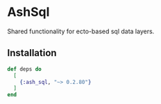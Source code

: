 # AshSql

Shared functionality for ecto-based sql data layers.

## Installation

```elixir
def deps do
  [
    {:ash_sql, "~> 0.2.80"}
  ]
end
```
